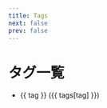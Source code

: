 ```yaml
---
title: Tags
next: false
prev: false
---
```


# タグ一覧

<script setup>
import { data as posts } from '../.vitepress/posts.data.mts'

var tags = {}
posts.forEach(post => {
    if (post.frontmatter.tags) {
        post.frontmatter.tags.forEach(tag => {
            if (tags[tag] === undefined) {
                tags[tag] = 1
            } else {
                tags[tag] += 1
            }
        })
    }
})

var tag_list = Object.keys(tags)
</script>

<ul>
  <li v-for="tag of tag_list">
    <a :href="'/tags/' + encodeURIComponent(tag.replaceAll(' ', '')) + '/'">{{ tag }} ({{ tags[tag] }})</a>
  </li>
</ul>
